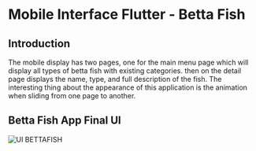 # Mobile Interface Flutter - Betta Fish

## Introduction
The mobile display has two pages, one for the main menu page which will display all types of betta fish with existing categories. then on the detail page displays the name, type, and full description of the fish. The interesting thing about the appearance of this application is the animation when sliding from one page to another.

## Betta Fish App Final UI
![UI BETTAFISH](https://user-images.githubusercontent.com/38379100/170467987-6af51981-58a7-4bd3-9a85-3b7bc9ebe46b.png)
